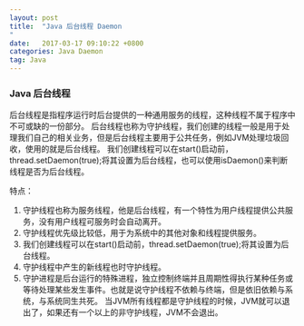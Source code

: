 ```yaml
---
layout: post
title:  "Java 后台线程 Daemon
"
date:   2017-03-17 09:10:22 +0800
categories: Java Daemon
tag: Java
---
```


### Java 后台线程

后台线程是指程序运行时后台提供的一种通用服务的线程，这种线程不属于程序中不可或缺的一份部分。
后台线程也称为守护线程，我们创建的线程一般是用于处理我们自己的相关业务，但是后台线程主要用于公共任务，例如JVM处理垃圾回收，使用的就是后台线程。
我们创建线程可以在start()启动前，thread.setDaemon(true);将其设置为后台线程，也可以使用isDaemon()来判断线程是否为后台线程。

特点：

1. 守护线程也称为服务线程，他是后台线程，有一个特性为用户线程提供公共服务，没有用户线程可服务时会自动离开。
2. 守护线程优先级比较低，用于为系统中的其他对象和线程提供服务。
3. 我们创建线程可以在start()启动前，thread.setDaemon(true);将其设置为后台线程。
4. 守护线程中产生的新线程也时守护线程。
5. 守护进程是后台运行的特殊进程，独立控制终端并且周期性得执行某种任务或等待处理某些发生事件。也就是说守护线程不依赖与终端，但是依旧依赖与系统，与系统同生共死。
当JVM所有线程都是守护线程的时候，JVM就可以退出了，如果还有一个以上的非守护线程，JVM不会退出。
